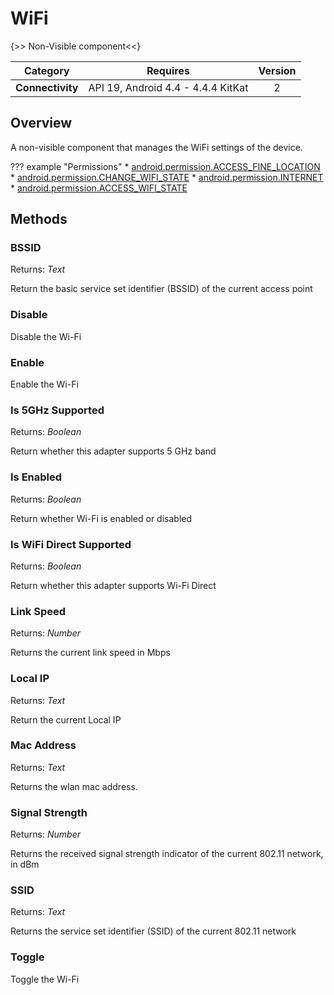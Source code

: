 # WiFi

{>> Non-Visible component<<}

| Category | Requires | Version |
|:--------:|:-------:|:--------:|
|**Connectivity**|<span class="chip chip-any">API 19, Android 4.4 - 4.4.4 KitKat</span>|<span class="chip chip-number">2</span>|

## Overview

A non-visible component that manages the WiFi settings of the device.

??? example "Permissions"
    * [android.permission.ACCESS_FINE_LOCATION](https://developer.android.com/reference/android/Manifest.permission.html#ACCESS_FINE_LOCATION)
    * [android.permission.CHANGE_WIFI_STATE](https://developer.android.com/reference/android/Manifest.permission.html#CHANGE_WIFI_STATE)
    * [android.permission.INTERNET](https://developer.android.com/reference/android/Manifest.permission.html#INTERNET)
    * [android.permission.ACCESS_WIFI_STATE](https://developer.android.com/reference/android/Manifest.permission.html#ACCESS_WIFI_STATE)

## Methods

### BSSID

<span class="chip chip-text">Returns: <i>Text</i></span>

Return the basic service set identifier (BSSID) of the current access point

<div class="block" ai2-block="method" not-rendered="true" value="%7B%22componentName%22:%20%22WiFi%22,%20%22name%22:%20%22BSSID%22,%20%22output%22:%20true,%20%22param%22:%20%5B%5D%7D"></div>

### Disable

Disable the Wi-Fi

<div class="block" ai2-block="method" not-rendered="true" value="%7B%22componentName%22:%20%22WiFi%22,%20%22name%22:%20%22Disable%22,%20%22output%22:%20false,%20%22param%22:%20%5B%5D%7D"></div>

### Enable

Enable the Wi-Fi

<div class="block" ai2-block="method" not-rendered="true" value="%7B%22componentName%22:%20%22WiFi%22,%20%22name%22:%20%22Enable%22,%20%22output%22:%20false,%20%22param%22:%20%5B%5D%7D"></div>

### Is 5GHz Supported

<span class="chip chip-boolean">Returns: <i>Boolean</i></span>

Return whether this adapter supports 5 GHz band

<div class="block" ai2-block="method" not-rendered="true" value="%7B%22componentName%22:%20%22WiFi%22,%20%22name%22:%20%22Is%205GHz%20Supported%22,%20%22output%22:%20true,%20%22param%22:%20%5B%5D%7D"></div>

### Is Enabled

<span class="chip chip-boolean">Returns: <i>Boolean</i></span>

Return whether Wi-Fi is enabled or disabled

<div class="block" ai2-block="method" not-rendered="true" value="%7B%22componentName%22:%20%22WiFi%22,%20%22name%22:%20%22Is%20Enabled%22,%20%22output%22:%20true,%20%22param%22:%20%5B%5D%7D"></div>

### Is WiFi Direct Supported

<span class="chip chip-boolean">Returns: <i>Boolean</i></span>

Return whether this adapter supports Wi-Fi Direct

<div class="block" ai2-block="method" not-rendered="true" value="%7B%22componentName%22:%20%22WiFi%22,%20%22name%22:%20%22Is%20WiFi%20Direct%20Supported%22,%20%22output%22:%20true,%20%22param%22:%20%5B%5D%7D"></div>

### Link Speed

<span class="chip chip-number">Returns: <i>Number</i></span>

Returns the current link speed in Mbps

<div class="block" ai2-block="method" not-rendered="true" value="%7B%22componentName%22:%20%22WiFi%22,%20%22name%22:%20%22Link%20Speed%22,%20%22output%22:%20true,%20%22param%22:%20%5B%5D%7D"></div>

### Local IP

<span class="chip chip-text">Returns: <i>Text</i></span>

Return the current Local IP

<div class="block" ai2-block="method" not-rendered="true" value="%7B%22componentName%22:%20%22WiFi%22,%20%22name%22:%20%22Local%20IP%22,%20%22output%22:%20true,%20%22param%22:%20%5B%5D%7D"></div>

### Mac Address

<span class="chip chip-text">Returns: <i>Text</i></span>

Returns the wlan mac address.

<div class="block" ai2-block="method" not-rendered="true" value="%7B%22componentName%22:%20%22WiFi%22,%20%22name%22:%20%22Mac%20Address%22,%20%22output%22:%20true,%20%22param%22:%20%5B%5D%7D"></div>

### Signal Strength

<span class="chip chip-number">Returns: <i>Number</i></span>

Returns the received signal strength indicator of the current 802.11 network, in dBm

<div class="block" ai2-block="method" not-rendered="true" value="%7B%22componentName%22:%20%22WiFi%22,%20%22name%22:%20%22Signal%20Strength%22,%20%22output%22:%20true,%20%22param%22:%20%5B%5D%7D"></div>

### SSID

<span class="chip chip-text">Returns: <i>Text</i></span>

Returns the service set identifier (SSID) of the current 802.11 network

<div class="block" ai2-block="method" not-rendered="true" value="%7B%22componentName%22:%20%22WiFi%22,%20%22name%22:%20%22SSID%22,%20%22output%22:%20true,%20%22param%22:%20%5B%5D%7D"></div>

### Toggle

Toggle the Wi-Fi

<div class="block" ai2-block="method" not-rendered="true" value="%7B%22componentName%22:%20%22WiFi%22,%20%22name%22:%20%22Toggle%22,%20%22output%22:%20false,%20%22param%22:%20%5B%5D%7D"></div>
